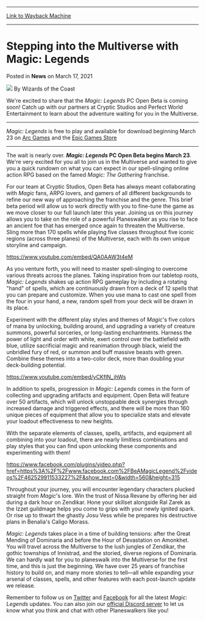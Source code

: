 
---
[Link to Wayback Machine](https://web.archive.org/web/20210317154645/https://magic.wizards.com/en/articles/archive/news/stepping-multiverse-magic-legends-2021-03-17)

[_metadata_:author]:- "Wizards of the Coast"
[_metadata_:description]:- "Planeswalkers, get ready: the door to your adventures in Magic: Legends opens March 23!"
[_metadata_:generator]:- "Drupal 7 (http://drupal.org)"
[_metadata_:node]:- "1532658"
[_metadata_:publish_date]:- "2021-03-17"
[_metadata_:source]:- "div-main-content"
[_metadata_:title]:- "Stepping into the Multiverse with Magic: Legends"
[_metadata_:wayback_capture_timestamp]:- "2021-03-17 15:46:45"
[_metadata_:wayback_raw_url]:- "https://web.archive.org/web/20210317154645id_/https://magic.wizards.com/en/articles/archive/news/stepping-multiverse-magic-legends-2021-03-17"
[_metadata_:wayback_url]:- "https://magic.wizards.com/en/articles/archive/news/stepping-multiverse-magic-legends-2021-03-17"
---


Stepping into the Multiverse with Magic: Legends
================================================



 Posted in **News**
 on March 17, 2021 






![](https://media.magic.wizards.com/styles/auth_small/public/images/person/wizards_author.jpg)
By Wizards of the Coast











We're excited to share that the *Magic: Legends* PC Open Beta is coming soon! Catch up with our partners at Cryptic Studios and Perfect World Entertainment to learn about the adventure waiting for you in the Multiverse.




---

*Magic: Legends* is free to play and available for download beginning March 23 on [Arc Games](https://www.arcgames.com/en/games/magic-legends) and the [Epic Games Store](https://www.epicgames.com/store/en-US/p/magic-legends)




---

The wait is nearly over. ***Magic: Legends* PC Open Beta begins March 23**. We're very excited for you all to join us in the Multiverse and wanted to give you a quick rundown on what you can expect in our spell-slinging online action RPG based on the famed *Magic: The Gathering* franchise.


For our team at Cryptic Studios, Open Beta has always meant collaborating with *Magic* fans, ARPG lovers, and gamers of all different backgrounds to refine our new way of approaching the franchise and the genre. This brief beta period will allow us to work directly with you to fine-tune the game as we move closer to our full launch later this year. Joining us on this journey allows you to take on the role of a powerful Planeswalker as you rise to face an ancient foe that has emerged once again to threaten the Multiverse. Sling more than 170 spells while playing five classes throughout five iconic regions (across three planes) of the Multiverse, each with its own unique storyline and campaign.


<https://www.youtube.com/embed/QA0AAW3t4eM>


As you venture forth, you will need to master spell-slinging to overcome various threats across the planes. Taking inspiration from our tabletop roots, *Magic: Legends* shakes up action RPG gameplay by including a rotating "hand" of spells, which are continuously drawn from a deck of 12 spells that you can prepare and customize. When you use mana to cast one spell from the four in your hand, a new, random spell from your deck will be drawn in its place.


Experiment with the different play styles and themes of *Magic*'s five colors of mana by unlocking, building around, and upgrading a variety of creature summons, powerful sorceries, or long-lasting enchantments. Harness the power of light and order with white, exert control over the battlefield with blue, utilize sacrificial magic and reanimation through black, wield the unbridled fury of red, or summon and buff massive beasts with green. Combine these themes into a two-color deck, more than doubling your deck-building potential.


<https://www.youtube.com/embed/yCKflN_jhWs>


In addition to spells, progression in *Magic: Legends* comes in the form of collecting and upgrading artifacts and equipment. Open Beta will feature over 50 artifacts, which will unlock unstoppable deck synergies through increased damage and triggered effects, and there will be more than 160 unique pieces of equipment that allow you to specialize stats and elevate your loadout effectiveness to new heights.


With the separate elements of classes, spells, artifacts, and equipment all combining into your loadout, there are nearly limitless combinations and play styles that you can find upon unlocking these components and experimenting with them!


<https://www.facebook.com/plugins/video.php?href=https%3A%2F%2Fwww.facebook.com%2FBeAMagicLegend%2Fvideos%2F462529911533227%2F&show_text=0&width=560&height=315>


Throughout your journey, you will encounter legendary characters plucked straight from *Magic*'s lore. Win the trust of Nissa Revane by offering her aid during a dark hour on Zendikar. Hone your skillset alongside Ral Zarek as the Izzet guildmage helps you come to grips with your newly ignited spark. Or rise up to thwart the ghastly Josu Vess while he prepares his destructive plans in Benalia's Caligo Morass.


*Magic: Legends* takes place in a time of building tensions: after the Great Mending of Dominaria and before the Hour of Devastation on Amonkhet. You will travel across the Multiverse to the lush jungles of Zendikar, the gothic townships of Innistrad, and the storied, diverse regions of Dominaria. We can hardly wait for you to planeswalk into the Multiverse for the first time, and this is just the beginning. We have over 25 years of franchise history to build on, and many more stories to tell—all while expanding your arsenal of classes, spells, and other features with each post-launch update we release.


Remember to follow us on [Twitter](https://twitter.com/BeAMagicLegend) and [Facebook](https://www.facebook.com/BeAMagicLegend/) for all the latest *Magic: Legends* updates. You can also join our [official Discord server](https://discordapp.com/invite/magiclegends) to let us know what you think and chat with other Planeswalkers like you!







